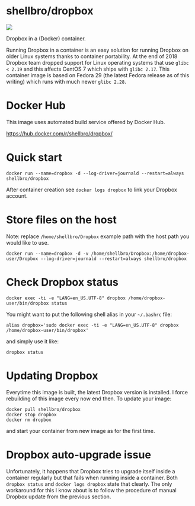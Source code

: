 # shellbro/dropbox

[![](https://img.shields.io/docker/build/shellbro/dropbox.svg)](https://hub.docker.com/r/shellbro/dropbox/)

Dropbox in a (Docker) container.

Running Dropbox in a container is an easy solution for running Dropbox on
older Linux systems thanks to container portability. At the end of 2018 Dropbox
team dropped support for Linux operating systems that use `glibc < 2.19` and
this affects CentOS 7 which ships with `glibc 2.17`. This container image is
based on Fedora 29 (the latest Fedora release as of this writing) which runs
with much newer `glibc 2.28`.

# Docker Hub

This image uses automated build service offered by Docker Hub.

https://hub.docker.com/r/shellbro/dropbox/

# Quick start

```
docker run --name=dropbox -d --log-driver=journald --restart=always shellbro/dropbox
```

After container creation see `docker logs dropbox` to link your Dropbox account.

# Store files on the host

Note: replace `/home/shellbro/Dropbox` example path with the host path you would
like to use.

```
docker run --name=dropbox -d -v /home/shellbro/Dropbox:/home/dropbox-user/Dropbox --log-driver=journald --restart=always shellbro/dropbox
```

# Check Dropbox status

```
docker exec -ti -e "LANG=en_US.UTF-8" dropbox /home/dropbox-user/bin/dropbox status
```

You might want to put the following shell alias in your `~/.bashrc` file:

```
alias dropbox='sudo docker exec -ti -e "LANG=en_US.UTF-8" dropbox /home/dropbox-user/bin/dropbox'
```

and simply use it like:

```
dropbox status
```

# Updating Dropbox

Everytime this image is built, the latest Dropbox version is installed. I force
rebuilding of this image every now end then. To update your image:

```
docker pull shellbro/dropbox
docker stop dropbox
docker rm dropbox
```

and start your container from new image as for the first time.

# Dropbox auto-upgrade issue

Unfortunately, it happens that Dropbox tries to upgrade itself inside a
container regularly but that fails when running inside a container. Both
`dropbox status` and `docker logs dropbox` state that clearly. The only
workaround for this I know about is to follow the procedure of manual Dropbox
update from the previous section.
